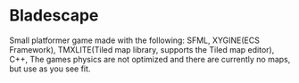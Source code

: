 # Bladescape
Small platformer game made with the following:
SFML,
XYGINE(ECS Framework),
TMXLITE(Tiled map library, supports the Tiled map editor),
C++,
The games physics are not optimized and there are currently no maps, but use as you see fit.
